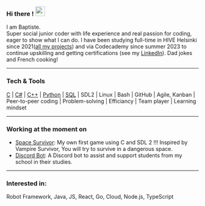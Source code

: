 

<!-- [Cover](https://github.com/B9R9/B9R9/blob/master/img/test.jpeg) -->

### Hi there ! <img src="https://media.giphy.com/media/hvRJCLFzcasrR4ia7z/giphy.gif" width="25px">

<!-- Message daccueil et de presentation.--> 
I am Baptiste.  
Super social junior coder with life experience and real passion for coding, eager to show what I can do. I have been studying full-time in HIVE Helsinki since 2021([all my projects](https://github.com/B9R9/42-HIVE/blob/main/README.md)) and via Codecademy since summer 2023 to continue upskilling and getting certifications (see my [LinkedIn](https://www.linkedin.com/in/baptiste-riffard-233b17103/?locale=en_US)). Dad jokes and French cooking!

***  
### Tech & Tools
[C](https://github.com/B9R9/42-HIVE/blob/main/README.md) | [C#](https://github.com/B9R9/sandox-csharp/blob/main/README.md) | [C++](https://github.com/B9R9/sandbox-cplus/blob/main/README.md) | [Python](https://github.com/B9R9/sandbox-Python3/blob/main/ReadME.md) | [SQL](https://github.com/B9R9/sandox-SQL/blob/main/README.md) | SDL2 | Linux | Bash | GitHub | Agile, Kanban | Peer-to-peer coding | Problem-solving | Efficiancy | Team player | Learning mindset
***  

### Working at the moment on
  - [Space Survivor](https://github.com/B9R9/Space_Survivor): My own first game using C and SDL 2 !!! Inspired by Vampire Survivor, You will try to survive in a dangerous space.
  - [Discord Bot](https://github.com/B9R9/DiscordBot): A Discord bot to assist and support students from my school in their studies.
***

### Interested in:
Robot Framework, Java, JS, React, Go, Cloud, Node.js, TypeScript


  



<!--        My 42 profile card                                                                         What i am doing at the moment 
                                                                                                       Wich language i am learning 
          https://www.linkedin.com/in/baptiste-riffard-233b17103/?locale=en_US                                                                                             Hobbies and fun fact -->


<!-- My stats git hub -->



<!-- Because life is not coding this iss were I can share who I am -->


<!--[![42 Profile Card](https://1337-readme.vercel.app/api/profile?cursus=42&dark=true&login=briffard)](https://github.com/mohouyizme/1337-readme)
![](https://github-readme-stats.vercel.app/api/top-langs/?username=B9R9&theme=radical&hide_langs_below=8)
![](https://github-readme-stats.vercel.app/api?username=B9R9&show_icons=true&theme=radical&count_private=true)
-->
<!--
**B9R9/B9R9** is a ✨ _special_ ✨ repository because its `README.md` (this file) appears on your GitHub profile.

Here are some ideas to get you started:

- 🔭 I’m currently working on ...
- 🌱 I’m currently learning ...
- 👯 I’m looking to collaborate on ...
- 🤔 I’m looking for help with ...
- 💬 Ask me about ...
- 📫 How to reach me: ...
- 😄 Pronouns: ...
- ⚡ Fun fact: ...
-->
